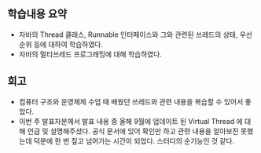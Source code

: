 ## 학습내용 요약
- 자바의 Thread 클래스, Runnable 인터페이스와 그와 관련된 쓰레드의 상태, 우선순위 등에 대하여 학습하였다.
- 자바의 멀티쓰레드 프로그래밍에 대해 학습하였다.


## 회고
- 컴퓨터 구조와 운영체제 수업 때 배웠던 쓰레드와 관련 내용을 복습할 수 있어서 좋았다.
- 이번 주 발표자분께서 발표 내용 중 올해 9월에 업데이트 된 Virtual Thread 에 대해 언급 및 설명해주셨다. 공식 문서에 있어 확인만 하고 관련 내용을 알아보진 못했는데 덕분에 한 번 짚고 넘어가는 시간이 되었다. 스터디의 순기능인 것 같다.